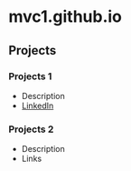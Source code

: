 # mvc1.github.io

## Projects
### Projects 1
- Description
- [LinkedIn](https://www.linkedin.com/in/sahilkumar4ai/)

### Projects 2
- Description
- Links
